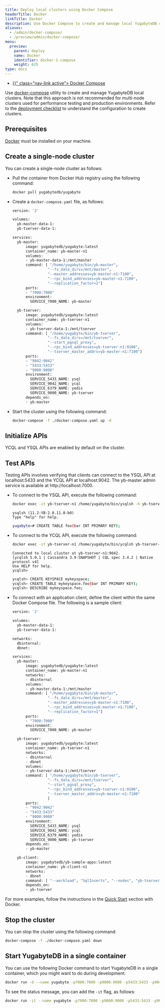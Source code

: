 ```yaml
---
title: Deploy local clusters using Docker Compose
headerTitle: Docker
linkTitle: Docker
description: Use Docker Compose to create and manage local YugabyteDB clusters.
aliases:
  - /admin/docker-compose/
  - /preview/admin/docker-compose/
menu:
  preview:
    parent: deploy
    name: Docker
    identifier: docker-1-compose
    weight: 625
type: docs
---
```


<ul class="nav nav-tabs-alt nav-tabs-yb">
  <li>
    <a href="{{< relref "./docker-compose.md" >}}" class="nav-link active">
      <i class="fab fa-docker" aria-hidden="true"></i>
      Docker Compose
    </a>
  </li>
</ul>

Use [docker-compose](https://docs.docker.com/compose/overview/) utility to create and manage YugabyteDB local clusters. Note that this approach is not recommended for multi-node clusters used for performance testing and production environments. Refer to the [deployment checklist](../../../deploy/checklist/) to understand the configuration to create clusters.

## Prerequisites

[Docker](https://docs.docker.com/get-docker/) must be installed on your machine.

## Create a single-node cluster

You can create a single-node cluster as follows:

- Pull the container from Docker Hub registry using the following command:

  ```sh
  docker pull yugabytedb/yugabyte
  ```

- Create a `docker-compose.yaml` file, as follows:

  ```sh
  version: '2'
  
  volumes:
    yb-master-data-1:
    yb-tserver-data-1:
  
  services:
    yb-master:
        image: yugabytedb/yugabyte:latest
        container_name: yb-master-n1
        volumes:
        - yb-master-data-1:/mnt/master
        command: [ "/home/yugabyte/bin/yb-master",
                  "--fs_data_dirs=/mnt/master",
                  "--master_addresses=yb-master-n1:7100",
                  "--rpc_bind_addresses=yb-master-n1:7100",
                  "--replication_factor=1"]
        ports:
        - "7000:7000"
        environment:
          SERVICE_7000_NAME: yb-master
  
    yb-tserver:
        image: yugabytedb/yugabyte:latest
        container_name: yb-tserver-n1
        volumes:
        - yb-tserver-data-1:/mnt/tserver
        command: [ "/home/yugabyte/bin/yb-tserver",
                  "--fs_data_dirs=/mnt/tserver",
                  "--start_pgsql_proxy",
                  "--rpc_bind_addresses=yb-tserver-n1:9100",
                  "--tserver_master_addrs=yb-master-n1:7100"]
        ports:
        - "9042:9042"
        - "5433:5433"
        - "9000:9000"
        environment:
          SERVICE_5433_NAME: ysql
          SERVICE_9042_NAME: ycql
          SERVICE_6379_NAME: yedis
          SERVICE_9000_NAME: yb-tserver
        depends_on:
        - yb-master
  ```

- Start the cluster using the following command:

  ```sh
  docker-compose -f ./docker-compose.yaml up -d
  ```

## Initialize APIs

YCQL and YSQL APIs are enabled by default on the cluster.

## Test APIs

Testing APIs involves verifying that clients can connect to the YSQL API at localhost:5433 and the YCQL API at localhost:9042. The yb-master admin service is available at http://localhost:7000.

- To connect to the YSQL API, execute the following command:

  ```sh
  docker exec -it yb-tserver-n1 /home/yugabyte/bin/ysqlsh -h yb-tserver-n1
  ```

  ```
  ysqlsh (11.2-YB-2.0.11.0-b0)
  Type "help" for help.
  ```

  ```sh
  yugabyte=# CREATE TABLE foo(bar INT PRIMARY KEY);
  ```

- To connect to the YCQL API, execute the following command:

  ```sh
  docker exec -it yb-tserver-n1 /home/yugabyte/bin/ycqlsh yb-tserver-n1
  ```

  ```
  Connected to local cluster at yb-tserver-n1:9042.
  [ycqlsh 5.0.1 | Cassandra 3.9-SNAPSHOT | CQL spec 3.4.2 | Native protocol v4]
  Use HELP for help.
  ycqlsh>
  ```

  ```sh
  ycqlsh> CREATE KEYSPACE mykeyspace;
  ycqlsh> CREATE TABLE mykeyspace.foo(bar INT PRIMARY KEY);
  ycqlsh> DESCRIBE mykeyspace.foo;
  ```

- To connect with an application client, define the client within the same Docker Compose file. The following is a sample client:

  ```sh
  version: '2'
  
  volumes:
    yb-master-data-1:
    yb-tserver-data-1:
  
  networks:
    dbinternal:
    dbnet:
  
  services:
    yb-master:
        image: yugabytedb/yugabyte:latest
        container_name: yb-master-n1
        networks:
        - dbinternal
        volumes:
        - yb-master-data-1:/mnt/master
        command: [ "/home/yugabyte/bin/yb-master",
                  "--fs_data_dirs=/mnt/master",
                  "--master_addresses=yb-master-n1:7100",
                  "--rpc_bind_addresses=yb-master-n1:7100",
                  "--replication_factor=1"]
        ports:
        - "7000:7000"
        environment:
          SERVICE_7000_NAME: yb-master
  
    yb-tserver:
        image: yugabytedb/yugabyte:latest
        container_name: yb-tserver-n1
        networks:
        - dbinternal
        - dbnet
        volumes:
        - yb-tserver-data-1:/mnt/tserver
        command: [ "/home/yugabyte/bin/yb-tserver",
                  "--fs_data_dirs=/mnt/tserver",
                  "--start_pgsql_proxy",
                  "--rpc_bind_addresses=yb-tserver-n1:9100",
                  "--tserver_master_addrs=yb-master-n1:7100"
                  ]
        ports:
        - "9042:9042"
        - "5433:5433"
        - "9000:9000"
        environment:
          SERVICE_5433_NAME: ysql
          SERVICE_9042_NAME: ycql
          SERVICE_6379_NAME: yedis
          SERVICE_9000_NAME: yb-tserver
        depends_on:
        - yb-master
  
    yb-client:
        image: yugabytedb/yb-sample-apps:latest
        container_name: yb-client-n1
        networks:
        - dbnet
        command: [ "--workload", "SqlInserts", "--nodes", "yb-tserver-n1:5433" ]
        depends_on:
        - yb-tserver
  ```

For more examples, follow the instructions in the [Quick Start](../../../quick-start/explore/ysql/#docker) section with Docker.

## Stop the cluster

You can stop the cluster using the following command:

```sh
docker-compose -f ./docker-compose.yaml down
```

## Start YugabyteDB in a single container

You can use the following Docker command to start YugabyteDB in a single container, which you might want to do during development:

```sh
docker run -d --name yugabyte -p7000:7000 -p9000:9000 -p5433:5433 -p9042:9042 -v yb_data:/home/yugabyte/var yugabytedb/yugabyte  bin/yugabyted start --daemon=false --ui=false
```

To see the status message, you can add the `-it` flag, as follows:

```sh
docker run -it --name yugabyte -p7000:7000 -p9000:9000 -p5433:5433 -p9042:9042 -v yb_data:/home/yugabyte/var yugabytedb/yugabyte  bin/yugabyted start --daemon=false --ui=false
```

